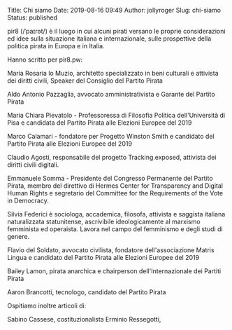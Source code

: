 Title: Chi siamo
Date: 2019-08-16 09:49
Author: jollyroger
Slug: chi-siamo
Status: published



pir8 (/ˈpaɪrət/) è il luogo in cui alcuni pirati versano le proprie considerazioni ed idee sulla situazione italiana e internazionale, sulle prospettive della politica pirata in Europa e in Italia.





Hanno scritto per pir8.pw:





Maria Rosaria lo Muzio, architetto specializzato in beni culturali e attivista dei diritti civili, Speaker del Consiglio del Partito Pirata





Aldo Antonio Pazzaglia, avvocato amministrativista e Garante del Partito Pirata





Maria Chiara Pievatolo - Professoressa di Filosofia Politica dell'Università di Pisa e candidata del Partito Pirata alle Elezioni Europee del 2019





Marco Calamari - fondatore per Progetto Winston Smith e candidato del Partito Pirata alle Elezioni Europee del 2019





Claudio Agosti, responsabile del progetto Tracking.exposed, attivista dei diritti civili digitali.





Emmanuele Somma - Presidente del Congresso Permanente del Partito Pirata, membro del direttivo di Hermes Center for Transparency and Digital Human Rights e segretario del Committee for the Requirements of the Vote in Democracy.





Silvia Federici è sociologa, accademica, filosofa, attivista e saggista italiana naturalizzata statunitense, ascrivibile ideologicamente al marxismo femminista ed operaista. Lavora nel campo del femminismo e degli studi di genere.





Flavio del Soldato, avvocato civilista, fondatore dell'associazione Matris Lingua e candidato del Partito Pirata alle Elezioni Europee del 2019





Bailey Lamon, pirata anarchica e chairperson dell'Internazionale dei Partiti Pirata





Aaron Brancotti, tecnologo, candidato del Partito Pirata





Ospitiamo inoltre articoli di:

Sabino Cassese, costituzionalista
Erminio Ressegotti,
